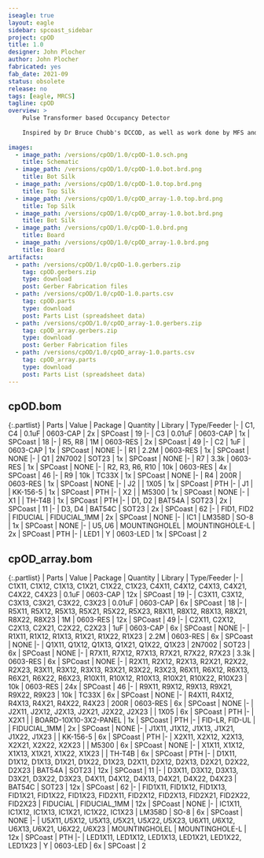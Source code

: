 ```yaml
---
iseagle: true
layout: eagle
sidebar: spcoast_sidebar
project: cpOD
title: 1.0
designer: John Plocher
author: John Plocher
fabricated: yes
fab_date: 2021-09
status: obsolete
release: no
tags: [eagle, MRCS]
tagline: cpOD
overview: >
    Pulse Transformer based Occupancy Detector
    
    Inspired by Dr Bruce Chubb's DCCOD, as well as work done by MFS and MRCS
    
images:
  - image_path: /versions/cpOD/1.0/cpOD-1.0.sch.png
    title: Schematic
  - image_path: /versions/cpOD/1.0/cpOD-1.0.bot.brd.png
    title: Bot Silk
  - image_path: /versions/cpOD/1.0/cpOD-1.0.top.brd.png
    title: Top Silk
  - image_path: /versions/cpOD/1.0/cpOD_array-1.0.top.brd.png
    title: Top Silk
  - image_path: /versions/cpOD/1.0/cpOD_array-1.0.bot.brd.png
    title: Bot Silk
  - image_path: /versions/cpOD/1.0/cpOD-1.0.brd.png
    title: Board
  - image_path: /versions/cpOD/1.0/cpOD_array-1.0.brd.png
    title: Board
artifacts:
  - path: /versions/cpOD/1.0/cpOD-1.0.gerbers.zip
    tag: cpOD.gerbers.zip
    type: download
    post: Gerber Fabrication files
  - path: /versions/cpOD/1.0/cpOD-1.0.parts.csv
    tag: cpOD.parts
    type: download
    post: Parts List (spreadsheet data)
  - path: /versions/cpOD/1.0/cpOD_array-1.0.gerbers.zip
    tag: cpOD_array.gerbers.zip
    type: download
    post: Gerber Fabrication files
  - path: /versions/cpOD/1.0/cpOD_array-1.0.parts.csv
    tag: cpOD_array.parts
    type: download
    post: Parts List (spreadsheet data)
---
```


## cpOD.bom

{:.partlist}
| Parts | Value | Package | Quantity | Library | Type/Feeder
|-
| C1, C4 | 0.1uF | 0603-CAP | 2x | SPCoast | 19
|-
| C3 | 0.01uF | 0603-CAP | 1x | SPCoast | 18
|-
| R5, R8 | 1M | 0603-RES | 2x | SPCoast | 49
|-
| C2 | 1uF | 0603-CAP | 1x | SPCoast | NONE
|-
| R1 | 2.2M | 0603-RES | 1x | SPCoast | NONE
|-
| Q1 | 2N7002 | SOT23 | 1x | SPCoast | NONE
|-
| R7 | 3.3k | 0603-RES | 1x | SPCoast | NONE
|-
| R2, R3, R6, R10 | 10k | 0603-RES | 4x | SPCoast | 46
|-
| R9 | 10k | TC33X | 1x | SPCoast | NONE
|-
| R4 | 200R | 0603-RES | 1x | SPCoast | NONE
|-
| J2 |  | 1X05 | 1x | SPCoast | PTH
|-
| J1 |  | KK-156-5 | 1x | SPCoast | PTH
|-
| X2 |  | M5300 | 1x | SPCoast | NONE
|-
| X1 |  | TH-T4B | 1x | SPCoast | PTH
|-
| D1, D2 | BAT54A | SOT23 | 2x | SPCoast | 11
|-
| D3, D4 | BAT54C | SOT23 | 2x | SPCoast | 62
|-
| FID1, FID2 | FIDUCIAL | FIDUCIAL_1MM | 2x | SPCoast | NONE
|-
| IC1 | LM358D | SO-8 | 1x | SPCoast | NONE
|-
| U$5, U$6 | MOUNTINGHOLEL | MOUNTINGHOLE-L | 2x | SPCoast | PTH
|-
| LED1 | Y | 0603-LED | 1x | SPCoast | 2

## cpOD_array.bom

{:.partlist}
| Parts | Value | Package | Quantity | Library | Type/Feeder
|-
| C1X11, C1X12, C1X13, C1X21, C1X22, C1X23, C4X11, C4X12, C4X13, C4X21, C4X22, C4X23 | 0.1uF | 0603-CAP | 12x | SPCoast | 19
|-
| C3X11, C3X12, C3X13, C3X21, C3X22, C3X23 | 0.01uF | 0603-CAP | 6x | SPCoast | 18
|-
| R5X11, R5X12, R5X13, R5X21, R5X22, R5X23, R8X11, R8X12, R8X13, R8X21, R8X22, R8X23 | 1M | 0603-RES | 12x | SPCoast | 49
|-
| C2X11, C2X12, C2X13, C2X21, C2X22, C2X23 | 1uF | 0603-CAP | 6x | SPCoast | NONE
|-
| R1X11, R1X12, R1X13, R1X21, R1X22, R1X23 | 2.2M | 0603-RES | 6x | SPCoast | NONE
|-
| Q1X11, Q1X12, Q1X13, Q1X21, Q1X22, Q1X23 | 2N7002 | SOT23 | 6x | SPCoast | NONE
|-
| R7X11, R7X12, R7X13, R7X21, R7X22, R7X23 | 3.3k | 0603-RES | 6x | SPCoast | NONE
|-
| R2X11, R2X12, R2X13, R2X21, R2X22, R2X23, R3X11, R3X12, R3X13, R3X21, R3X22, R3X23, R6X11, R6X12, R6X13, R6X21, R6X22, R6X23, R10X11, R10X12, R10X13, R10X21, R10X22, R10X23 | 10k | 0603-RES | 24x | SPCoast | 46
|-
| R9X11, R9X12, R9X13, R9X21, R9X22, R9X23 | 10k | TC33X | 6x | SPCoast | NONE
|-
| R4X11, R4X12, R4X13, R4X21, R4X22, R4X23 | 200R | 0603-RES | 6x | SPCoast | NONE
|-
| J2X11, J2X12, J2X13, J2X21, J2X22, J2X23 |  | 1X05 | 6x | SPCoast | PTH
|-
| X2X1 |  | BOARD-10X10-3X2-PANEL | 1x | SPCoast | PTH
|-
| FID-LR, FID-UL |  | FIDUCIAL_1MM | 2x | SPCoast | NONE
|-
| J1X11, J1X12, J1X13, J1X21, J1X22, J1X23 |  | KK-156-5 | 6x | SPCoast | PTH
|-
| X2X11, X2X12, X2X13, X2X21, X2X22, X2X23 |  | M5300 | 6x | SPCoast | NONE
|-
| X1X11, X1X12, X1X13, X1X21, X1X22, X1X23 |  | TH-T4B | 6x | SPCoast | PTH
|-
| D1X11, D1X12, D1X13, D1X21, D1X22, D1X23, D2X11, D2X12, D2X13, D2X21, D2X22, D2X23 | BAT54A | SOT23 | 12x | SPCoast | 11
|-
| D3X11, D3X12, D3X13, D3X21, D3X22, D3X23, D4X11, D4X12, D4X13, D4X21, D4X22, D4X23 | BAT54C | SOT23 | 12x | SPCoast | 62
|-
| FID1X11, FID1X12, FID1X13, FID1X21, FID1X22, FID1X23, FID2X11, FID2X12, FID2X13, FID2X21, FID2X22, FID2X23 | FIDUCIAL | FIDUCIAL_1MM | 12x | SPCoast | NONE
|-
| IC1X11, IC1X12, IC1X13, IC1X21, IC1X22, IC1X23 | LM358D | SO-8 | 6x | SPCoast | NONE
|-
| U$5X11, U$5X12, U$5X13, U$5X21, U$5X22, U$5X23, U$6X11, U$6X12, U$6X13, U$6X21, U$6X22, U$6X23 | MOUNTINGHOLEL | MOUNTINGHOLE-L | 12x | SPCoast | PTH
|-
| LED1X11, LED1X12, LED1X13, LED1X21, LED1X22, LED1X23 | Y | 0603-LED | 6x | SPCoast | 2
